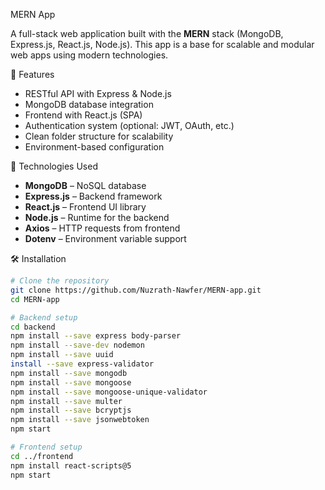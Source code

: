  MERN App

A full-stack web application built with the **MERN** stack (MongoDB, Express.js, React.js, Node.js). This app is a base for scalable and modular web apps using modern technologies.

 🚀 Features

- RESTful API with Express & Node.js
- MongoDB database integration
- Frontend with React.js (SPA)
- Authentication system (optional: JWT, OAuth, etc.)
- Clean folder structure for scalability
- Environment-based configuration

 🧰 Technologies Used

- **MongoDB** – NoSQL database
- **Express.js** – Backend framework
- **React.js** – Frontend UI library
- **Node.js** – Runtime for the backend
- **Axios** – HTTP requests from frontend
- **Dotenv** – Environment variable support

 🛠️ Installation

```bash
# Clone the repository
git clone https://github.com/Nuzrath-Nawfer/MERN-app.git
cd MERN-app

# Backend setup
cd backend
npm install --save express body-parser
npm install --save-dev nodemon
npm install --save uuid
install --save express-validator
npm install --save mongodb
npm install --save mongoose
npm install --save mongoose-unique-validator
npm install --save multer
npm install --save bcryptjs
npm install --save jsonwebtoken
npm start

# Frontend setup
cd ../frontend
npm install react-scripts@5
npm start
